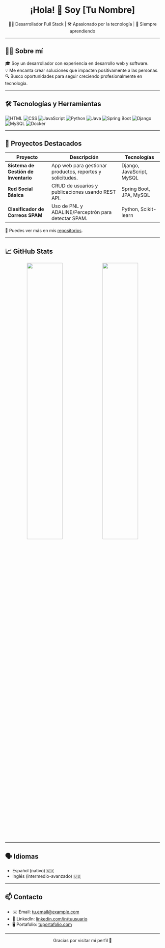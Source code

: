 <h1 align="center">¡Hola! 👋 Soy [Tu Nombre]</h1>
<p align="center">
  👨‍💻 Desarrollador Full Stack | 🛠️ Apasionado por la tecnología | 🌱 Siempre aprendiendo
</p>

---

## 🧑‍💼 Sobre mí

🎓 Soy un desarrollador con experiencia en desarrollo web y software.  
💡 Me encanta crear soluciones que impacten positivamente a las personas.  
🔍 Busco oportunidades para seguir creciendo profesionalmente en tecnología.  

---

## 🛠️ Tecnologías y Herramientas

![HTML](https://img.shields.io/badge/-HTML5-E34F26?style=flat&logo=html5&logoColor=white)
![CSS](https://img.shields.io/badge/-CSS3-1572B6?style=flat&logo=css3)
![JavaScript](https://img.shields.io/badge/-JavaScript-F7DF1E?style=flat&logo=javascript&logoColor=black)
![Python](https://img.shields.io/badge/-Python-3776AB?style=flat&logo=python&logoColor=white)
![Java](https://img.shields.io/badge/-Java-007396?style=flat&logo=java&logoColor=white)
![Spring Boot](https://img.shields.io/badge/-Spring%20Boot-6DB33F?style=flat&logo=spring-boot)
![Django](https://img.shields.io/badge/-Django-092E20?style=flat&logo=django)
![MySQL](https://img.shields.io/badge/-MySQL-4479A1?style=flat&logo=mysql&logoColor=white)
![Docker](https://img.shields.io/badge/-Docker-2496ED?style=flat&logo=docker&logoColor=white)

---

## 📂 Proyectos Destacados

| Proyecto | Descripción | Tecnologías |
|---------|-------------|-------------|
| **Sistema de Gestión de Inventario** | App web para gestionar productos, reportes y solicitudes. | Django, JavaScript, MySQL |
| **Red Social Básica** | CRUD de usuarios y publicaciones usando REST API. | Spring Boot, JPA, MySQL |
| **Clasificador de Correos SPAM** | Uso de PNL y ADALINE/Perceptrón para detectar SPAM. | Python, Scikit-learn |

🔗 Puedes ver más en mis [repositorios](https://github.com/tuusuario?tab=repositories).

---

## 📈 GitHub Stats

<p align="center">
  <img src="https://github-readme-stats.vercel.app/api?username=tuusuario&show_icons=true&theme=tokyonight" width="48%" />
  <img src="https://github-readme-streak-stats.herokuapp.com/?user=tuusuario&theme=tokyonight" width="48%" />
</p>

---

## 🗣️ Idiomas

- Español (nativo) 🇲🇽  
- Inglés (intermedio-avanzado) 🇺🇸  

---

## 📫 Contacto

- ✉️ Email: tu.email@example.com  
- 💼 LinkedIn: [linkedin.com/in/tuusuario](https://linkedin.com/in/tuusuario)  
- 🖥️ Portafolio: [tuportafolio.com](https://tuportafolio.com)  

---

<p align="center">Gracias por visitar mi perfil 🙌</p>
